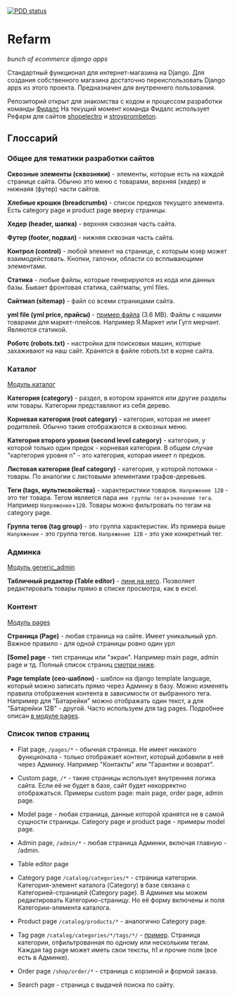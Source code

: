[![PDD status](http://www.0pdd.com/svg?name=fidals/refarm-site)](http://www.0pdd.com/p?name=fidals/refarm-site)


# Refarm
*bunch of ecommerce django apps* 

Стандартный функционал для интернет-магазина на Django.
Для создания собственного магазина достаточно переиспользовать Django apps из этого проекта.
Предназначен для внутреннего пользования.

Репозиторий открыт для знакомства с кодом и процессом разработки команды [Фидалс](https://fidals.com)
На текущий момент команда Фидалс использует Рефарм для сайтов [shopelectro](https://github.com/fidals/shopelectro) и [stroyprombeton](https://github.com/fidals/stroyprombeton). 

## Глоссарий

### Общее для тематики разработки сайтов

**Сквозные элементы (сквозняки)** - элементы, которые есть на каждой странице сайта.
Обычно это меню с товарами, верхняя (хедер) и нижнаяя (футер) части сайтов.

**Хлебные крошки (breadcrumbs)** - список предков текущего элемента.
Есть category page и product page вверху страницы.

**Хедер (header, шапка)** - верхняя сквозная часть сайта.

**Футер (footer, подвал)** - нижняя сквозная часть сайта.

**Контрол (control)** - любой элемент на странице, с которым юзер может взаимодейстовать.
Кнопки, галочки, области со всплывающими элементами. 
 
**Статика** - любые файлы, которые генерируются из кода или данных базы.
Бывает фронтовая статика, сайтмапы, yml files.

**Сайтмап (sitemap)** - файл со всеми страницами сайта.

**yml file (yml price, прайсы)** - [пример файла](https://www.shopelectro.ru/static/yandex.yml) (3.6 MB).
Файлы с нашими товарами для маркет-плейсов. Например Я.Маркет или Гугл мерчант.
Являются статикой.

**Роботс (robots.txt)** - настройки для поисковых машин, которые захаживают на наш сайт.
Хранятся в файле robots.txt в корне сайта.


### Каталог

[Модуль каталог](https://github.com/fidals/refarm-site/tree/master/catalog)

**Категория (category)** - раздел, в котором хранятся или другие разделы или товары.
Категории представляют из себя дерево.

**Корневая категория (root category)** - категория, которая не имеет родителей.
Обычно такие отображаются в сквозных меню.

**Категория второго уровня (second level category)** - категория, у которой только один предок - корневая категория.
В общем случае "картегория уровня n" - это категория, которая имеет n предков.
 
**Листовая категория (leaf category)** - категория, у которой потомки - товары.
По аналогии с листовыми элементами графов-деревьев.

**Теги (tags, мультисвойства)** - характеристики товаров.
`Напряжение 12В` - это тег товара.
Тегом является пара `имя группы тега`+`значение тега`. Например `Напряжение`+`12В`.
Товары можно фильтровать по тегам на category page.

**Группа тегов (tag group)** - это группа характеристик.
Из примера выше `Напряжение` - это группа тегов.
`Напряжение 12В` - это уже конкретный тег.

### Админка

[Модуль generic_admin](https://github.com/fidals/refarm-site/tree/master/generic_admin)

**Табличный редактор (Table editor)** - [линк на него](http://www.stroyprombeton.ru/admin/editor/).
Позволяет редактировать товары прямо в списке просмотра, как в excel.

### Контент

[Модуль pages](https://github.com/fidals/refarm-site/tree/master/pages)

**Страница (Page)** - любая страница на сайте. Имеет уникальный урл.
Важное правило - для одной страницы ровно один урл

**[Some] page** - тип страницы или "экран".
Например main page, admin page и тд. Полный список страниц [смотри ниже](#refarms-documentation).

**Page template (сео-шаблон)** - шаблон на django template language, который можно записать прямо через Админку в базу.
Можно изменять правила отображения контента в зависимости от выбранного тега.
Например для "Батарейки" можно отображать один текст, а для "Батарейки 12В" - другой.
Часто используем для tag pages. Подробнее описан [в модуле pages](https://github.com/fidals/refarm-site/tree/master/pages). 

### Список типов страниц
- Flat page, `/pages/*` - обычная страница.
Не имеет никакого функционала - только отображает контент, который добавили в неё через Админку.
Например "Контакты" или "Гарантии и возврат".
- Custom page, `/*` - такие страницы использует внутренняя логика сайта.
Если её не будет в базе, сайт будет некорректно отображаться.
Примеры custom page: main page, order page, admin page. 
- Model page - любая страница, данные которой хранятся не в самой сущности страницы.
Category page и product page - примеры model page.

- Admin page, `/admin/*` - любая страница Админки, включая главную - /admin.
- Table editor page

- Category page `/catalog/categories/*` - страница категории.
Категория-элемент каталога (Category) в базе связана с Категорией-страницей (Category page).
В Админке мы можем редактировать Категорию-страницу. Но её форму включены и поля Категории-элемента каталога. 
- Product page `/catalog/products/*` - аналогично Category page.
- Tag page `/catalog/categories/*/tags/*/` - [пример](https://www.shopelectro.ru/catalog/categories/bloki-pitaniia-288/tags/0-3-a/).
Страница категории, отфильтрованная по одному или нескольким тегам.
Каждая tag page может иметь свои тексты, h1 и прочие поля (все есть в Админке).

- Order page `/shop/order/*` - страница с корзиной и формой заказа.
- Search page - страница с выдачей поиска по сайту.

